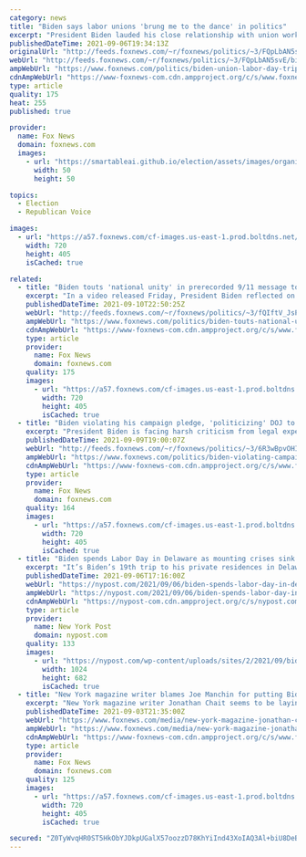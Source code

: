 ```yaml
---
category: news
title: "Biden says labor unions 'brung me to the dance' in politics"
excerpt: "President Biden lauded his close relationship with union workers Monday during an unscheduled Labor Day trip to a local branch of International Brotherhood of Electrical Workers in Delaware."
publishedDateTime: 2021-09-06T19:34:13Z
originalUrl: "http://feeds.foxnews.com/~r/foxnews/politics/~3/FQpLbAN5svE/biden-union-labor-day-trip-delaware-electrical-workers"
webUrl: "http://feeds.foxnews.com/~r/foxnews/politics/~3/FQpLbAN5svE/biden-union-labor-day-trip-delaware-electrical-workers"
ampWebUrl: "https://www.foxnews.com/politics/biden-union-labor-day-trip-delaware-electrical-workers.amp"
cdnAmpWebUrl: "https://www-foxnews-com.cdn.ampproject.org/c/s/www.foxnews.com/politics/biden-union-labor-day-trip-delaware-electrical-workers.amp"
type: article
quality: 175
heat: 255
published: true

provider:
  name: Fox News
  domain: foxnews.com
  images:
    - url: "https://smartableai.github.io/election/assets/images/organizations/foxnews.com-50x50.jpg"
      width: 50
      height: 50

topics:
  - Election
  - Republican Voice

images:
  - url: "https://a57.foxnews.com/cf-images.us-east-1.prod.boltdns.net/v1/static/694940094001/c391175a-9e29-4bc2-b4cd-da7913f72d05/0e834aff-eeed-4aac-8ca4-24a511e779fa/1280x720/match/720/405/image.jpg?ve=1&tl=1"
    width: 720
    height: 405
    isCached: true

related:
  - title: "Biden touts 'national unity' in prerecorded 9/11 message to America"
    excerpt: "In a video released Friday, President Biden reflected on the Sept. 11, 2001, terrorist attacks in America, insisting that “national unity” is America's \"greatest strength.\""
    publishedDateTime: 2021-09-10T22:50:25Z
    webUrl: "http://feeds.foxnews.com/~r/foxnews/politics/~3/fQIftV_JsPc/biden-touts-national-unity-in-pre-recorded-9-11-message-to-americans"
    ampWebUrl: "https://www.foxnews.com/politics/biden-touts-national-unity-in-pre-recorded-9-11-message-to-americans.amp"
    cdnAmpWebUrl: "https://www-foxnews-com.cdn.ampproject.org/c/s/www.foxnews.com/politics/biden-touts-national-unity-in-pre-recorded-9-11-message-to-americans.amp"
    type: article
    provider:
      name: Fox News
      domain: foxnews.com
    quality: 175
    images:
      - url: "https://a57.foxnews.com/cf-images.us-east-1.prod.boltdns.net/v1/static/694940094001/0f80e07e-e3ce-44d0-bb29-fe6c8ebef418/f1c57749-b860-48ae-a29e-9e45b6f87854/1280x720/match/720/405/image.jpg?ve=1&tl=1"
        width: 720
        height: 405
        isCached: true
  - title: "Biden violating his campaign pledge, 'politicizing' DOJ to do his bidding, legal experts warn"
    excerpt: "President Biden is facing harsh criticism from legal experts and elected officials for violating his campaign promise to keep the Department of Justice (DOJ) non-political, after he directed the department to pursue politically charged lawsuits against Republican-led states. "
    publishedDateTime: 2021-09-09T19:00:07Z
    webUrl: "http://feeds.foxnews.com/~r/foxnews/politics/~3/6R3wBpvOHIg/biden-violating-campaign-pledge-politicizing-doj-legal-experts-warn"
    ampWebUrl: "https://www.foxnews.com/politics/biden-violating-campaign-pledge-politicizing-doj-legal-experts-warn.amp"
    cdnAmpWebUrl: "https://www-foxnews-com.cdn.ampproject.org/c/s/www.foxnews.com/politics/biden-violating-campaign-pledge-politicizing-doj-legal-experts-warn.amp"
    type: article
    provider:
      name: Fox News
      domain: foxnews.com
    quality: 164
    images:
      - url: "https://a57.foxnews.com/cf-images.us-east-1.prod.boltdns.net/v1/static/694940094001/773355cc-3390-4ef3-aeb3-ae51d2b15d77/6173b964-4039-423c-af31-5329957c652d/1280x720/match/720/405/image.jpg?ve=1&tl=1"
        width: 720
        height: 405
        isCached: true
  - title: "Biden spends Labor Day in Delaware as mounting crises sink approval rating"
    excerpt: "It’s Biden’s 19th trip to his private residences in Delaware since taking office. He is scheduled to return to the White House around 6 p.m. Monday."
    publishedDateTime: 2021-09-06T17:16:00Z
    webUrl: "https://nypost.com/2021/09/06/biden-spends-labor-day-in-delaware-amid-sinking-approval-ratings/"
    ampWebUrl: "https://nypost.com/2021/09/06/biden-spends-labor-day-in-delaware-amid-sinking-approval-ratings/amp/"
    cdnAmpWebUrl: "https://nypost-com.cdn.ampproject.org/c/s/nypost.com/2021/09/06/biden-spends-labor-day-in-delaware-amid-sinking-approval-ratings/amp/"
    type: article
    provider:
      name: New York Post
      domain: nypost.com
    quality: 133
    images:
      - url: "https://nypost.com/wp-content/uploads/sites/2/2021/09/biden-delaware-02.jpg?quality=90&strip=all&w=1024"
        width: 1024
        height: 682
        isCached: true
  - title: "New York magazine writer blames Joe Manchin for putting Biden presidency in 'mortal danger'"
    excerpt: "New York magazine writer Jonathan Chait seems to be laying the prospects of a “failed” Biden presidency completely at the feet of Sen. Joe Manchin, D-W.V."
    publishedDateTime: 2021-09-03T21:35:00Z
    webUrl: "https://www.foxnews.com/media/new-york-magazine-jonathan-chait-joe-manchin-joe-biden-failed-presidency"
    ampWebUrl: "https://www.foxnews.com/media/new-york-magazine-jonathan-chait-joe-manchin-joe-biden-failed-presidency.amp"
    cdnAmpWebUrl: "https://www-foxnews-com.cdn.ampproject.org/c/s/www.foxnews.com/media/new-york-magazine-jonathan-chait-joe-manchin-joe-biden-failed-presidency.amp"
    type: article
    provider:
      name: Fox News
      domain: foxnews.com
    quality: 125
    images:
      - url: "https://a57.foxnews.com/cf-images.us-east-1.prod.boltdns.net/v1/static/694940094001/84cbe2ec-63e7-4008-aa74-acbea0e9018c/ea95b686-c2a1-471b-8002-0618380226ed/1280x720/match/720/405/image.jpg?ve=1&tl=1"
        width: 720
        height: 405
        isCached: true

secured: "Z0TyWvqHR0ST5HkObYJDkpUGalX57oozzD78KhYiInd43XoIAQ3Al+biU8DeBqLKhLw/sWNNN0MCRhR2uaMPR+MIT8O40JRt2jApFerGOxtkKHvpKkaEAgWJgfPBMrsD/xkwrhTr4XZJl9LDQmIQ/IUcHgEly8kOpt2UCl3ysGYQbqmXX2HymEQLB0RYnd644od1EWp7mD8/dvViHSuTbpFTRzx+YgQi3lzPe68rvnot6guKNALogMPbuJODZR9FlG9qKYk6zO+nsO56G0dh72dTJK2Nn9dUbnv9tj/vutUaD0R2A92WtBJq+n8cRgbvJWbRoEsiKe6snsmcbGmwEnwKsCAhqIayDbqPRBgAJ7Q=;4FTnqpShBLEA7ly4aGgHfQ=="
---
```


